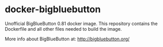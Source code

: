docker-bigbluebutton
====================

Unofficial BigBlueButton 0.81 docker image. This repository contains the Dockerfile and all other files needed to build the image. 

More info about BigBlueButton at: http://bigbluebutton.org/
